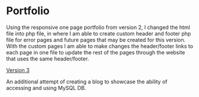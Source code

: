 # Portfolio

Using the responsive one page portfolio from version 2, I changed the html file into php file, in where I am able to create custom header and footer php file for error pages and future pages that may be created for this version. With the custom pages I am able to make changes the header/footer links to each page in one file to update the rest of the pages through the website that uses the same header/footer.

[Version 3](https://v3.ngbrandon.com)

An additional attempt of creating a blog to showcase the ability of accessing and using MySQL DB.